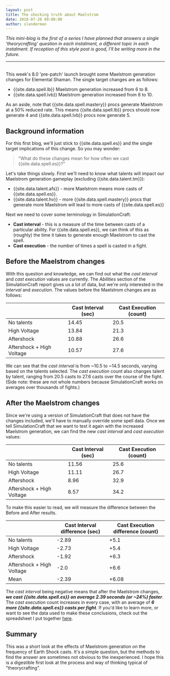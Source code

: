 ```yaml
---
layout: post
title: The shocking truth about Maelstrom
date: 2018-07-20 09:00:00
author: slanderman
---
```


*This mini-blog is the first of a series I have planned that answers a single 'theorycrafting' question in each instalment, a different topic in each instalment. If reception of this style post is good, I'll be writing more in the future.*

---
<br>
This week's 8.0 'pre-patch' launch brought some Maelstrom generation changes for Elemental Shaman. The single target changes are as follows:

- {{site.data.spell.lb}} Maelstrom generation increased from 6 to 8.
- {{site.data.spell.lvb}} Maelstrom generation increased from 8 to 10.

As an aside, note that {{site.data.spell.mastery}} procs generate Maelstrom at a 50% reduced rate. This means {{site.data.spell.lb}} procs should now generate 4 and {{site.data.spell.lvb}} procs now generate 5.

## Background information

For this first blog, we'll just stick to {{site.data.spell.es}} and the single target implications of this change. So you may wonder:

> "What do these changes mean for how often we cast {{site.data.spell.es}}?"

Let's take things slowly. First we'll need to know what talents will impact our Maelstrom generation gameplay (excluding {{site.data.talent.tm}}):

- {{site.data.talent.afs}} - more Maelstrom means more casts of {{site.data.spell.es}}. 
- {{site.data.talent.hv}} - more {{site.data.spell.mastery}} procs that generate more Maelstrom will lead to more casts of {{site.data.spell.es}}

Next we need to cover some terminology in SimulationCraft:

- **Cast interval** - this is a measure of the time between casts of a particular ability. For {{site.data.spell.es}}, we can think of this as (roughly) the time it takes to generate enough Maelstrom to cast the spell.
- **Cast execution** - the number of times a spell is casted in a fight.


## Before the Maelstrom changes

With this question and knowledge, we can find out what the *cast interval* and *cast execution* values are currently. The *Abilities* section of the SimulationCraft report gives us a lot of data, but we're only interested in the *interval* and *execution*. The values before the Maelstrom changes are as follows:

&nbsp; | Cast Interval (sec) | Cast Execution (count)
--- | --- | ---
No talents | 14.45 | 20.5 
High Voltage | 13.84 | 21.3
Aftershock | 10.88 | 26.6
Aftershock + High Voltage | 10.57 | 27.6

We can see that the *cast interval* is from ~10.5 to ~14.5 seconds, varying based on the talents selected. The *cast execution* count also changes talent by talent, ranging from 20.5 casts to 27.6 casts over the course of the fight. (Side note: these are not whole numbers because SimulationCraft works on averages over thousands of fights.)

## After the Maelstrom changes

Since we're using a version of SimulationCraft that does not have the changes included, we'll have to manually override some spell data. Once we tell SimulationCraft that we want to test it again with the increased Maelstrom generation, we can find the new *cast interval* and *cast execution* values:


&nbsp; | Cast Interval (sec) | Cast Execution (count)
--- | --- | ---
No talents | 11.56 | 25.6
High Voltage | 11.11 | 26.7
Aftershock | 8.96 | 32.9
Aftershock + High Voltage | 8.57 | 34.2

To make this easier to read, we will measure the difference between the Before and After results.

&nbsp; | Cast Interval difference (sec) | Cast Execution difference (count)
--- | --- | ---
No talents | -2.89 | +5.1
High Voltage | -2.73 | +5.4
Aftershock | -1.92 | +6.3
Aftershock + High Voltage | -2.0 | +6.6
Mean | -2.39 | +6.08


The *cast interval* being negative means that after the Maelstrom changes, ***we cast {{site.data.spell.es}} on average 2.39 seconds (or ~24%) faster***. The *cast execution* count increases in every case, with an average of ***6 more {{site.data.spell.es}} casts per fight***. If you'd like to learn more, or want to see the data used to make these conclusions, check out the spreadsheet I put together [here](https://docs.google.com/spreadsheets/d/1K_A3UzwBnFaMAVwgu0gUWJn9Q1EFC8mtlJ8bEgj038c/edit?usp=sharing).

## Summary

This was a short look at the effects of Maelstrom generation on the frequency of Earth Shock casts. It's a simple question, but the methods to find the answer are sometimes not obvious to the inexperienced. I hope this is a digestible first look at the process and way of thinking typical of "theorycrafting". 
